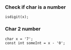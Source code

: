 ### Check if char is a number

```
isdigit(x);
```

### Char 2 number

```
char x = '7';
const int someInt = x - '0'; 
```
